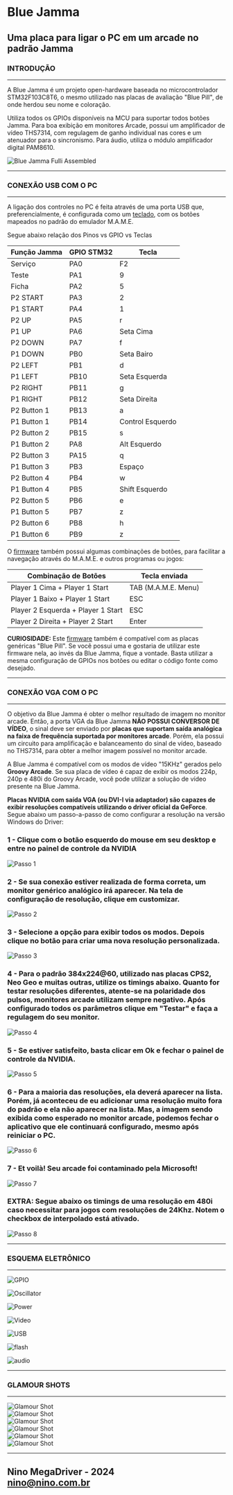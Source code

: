 # Blue Jamma
## Uma placa para ligar o PC em um arcade no padrão Jamma
  
### INTRODUÇÃO  
------------------------
A Blue Jamma é um projeto open-hardware baseada no microcontrolador STM32F103C8T6, o mesmo utilizado nas placas de avaliação "Blue Pill", de onde herdou seu nome e coloração.  
  
Utiliza todos os GPIOs disponíveis na MCU para suportar todos botões Jamma. Para boa exibição em monitores Arcade, possui um amplificador de vídeo THS7314, com regulagem de ganho individual nas cores e um atenuador para o sincronismo. Para áudio, utiliza o módulo amplificador digital PAM8610.  
  
![Blue Jamma Fulli Assembled](https://github.com/ninomegadriver/BlueJamma/blob/main/images/BlueJammaAssembled.jpg?raw=true)  
  
------------------------
### CONEXÃO USB COM O PC
------------------------
  
A ligação dos controles no PC é feita através de uma porta USB que, preferencialmente, é configurada como um [teclado](https://github.com/ninomegadriver/BlueJamma/tree/main/Blue_Jamma_as_Keyboard), com os botões mapeados no padrão do emulador M.A.M.E.  
  
Segue abaixo relação dos Pinos vs GPIO vs Teclas  

| Função Jamma | GPIO STM32 | Tecla            |
|--------------|------------|------------------|
Serviço        | PA0        | F2               |
Teste          | PA1        | 9                |
Ficha          | PA2        | 5                |
P2 START       | PA3        | 2                |
P1 START       | PA4        | 1                |
P2 UP          | PA5        | r                |
P1 UP          | PA6        | Seta Cima        |
P2 DOWN        | PA7        | f                |
P1 DOWN        | PB0        | Seta Bairo       |
P2 LEFT        | PB1        | d                |
P1 LEFT        | PB10       | Seta Esquerda    |
P2 RIGHT       | PB11       | g                |
P1 RIGHT       | PB12       | Seta Direita     |
P2 Button 1    | PB13       | a                |
P1 Button 1    | PB14       | Control Esquerdo |
P2 Button 2    | PB15       | s                |
P1 Button 2    | PA8        | Alt Esquerdo     |
P2 Button 3    | PA15       | q                |
P1 Button 3    | PB3        | Espaço           |
P2 Button 4    | PB4        | w                |
P1 Button 4    | PB5        | Shift Esquerdo   |
P2 Button 5    | PB6        | e                |
P1 Button 5    | PB7        | z                |
P2 Button 6    | PB8        | h                |
P1 Button 6    | PB9        | z                |
  
O [firmware](https://github.com/ninomegadriver/BlueJamma/tree/main/Blue_Jamma_as_Keyboard) também possui algumas combinações de botões, para facilitar a navegação através do M.A.M.E. e outros programas ou jogos:

| Combinação de Botões               | Tecla enviada       |
|------------------------------------|---------------------|
| Player 1 Cima + Player 1 Start     | TAB (M.A.M.E. Menu) |
| Player 1 Baixo + Player 1 Start    | ESC                 |
| Player 2 Esquerda + Player 1 Start | ESC                 |
| Player 2 Direita + Player 2 Start  | Enter               |
  
  **CURIOSIDADE:** Este [firmware](https://github.com/ninomegadriver/BlueJamma/tree/main/Blue_Jamma_as_Keyboard) também é compatível com as placas genéricas "Blue Pill". Se você possui uma e gostaria de utilizar este firmware nela, ao invés da Blue Jamma, fique a vontade. Basta utilizar a mesma configuração de GPIOs nos botões ou editar o código fonte como desejado.  
    
  ------------------------
  ### CONEXÃO VGA COM O PC
  ------------------------
    
  O objetivo da Blue Jamma é obter o melhor resultado de imagem no monitor arcade. Então, a porta VGA da Blue Jamma **NÃO POSSUI CONVERSOR DE VÍDEO**, o sinal deve ser enviado por **placas que suportam saída analógica na faixa de frequência suportada por monitores arcade**. Porém, ela possui um circuito para amplificação e balanceamento do sinal de vídeo, baseado no THS7314, para obter a melhor imagem possível no monitor arcade.  
  
  A Blue Jamma é compatível com os modos de vídeo "15KHz" gerados pelo **Groovy Arcade**. Se sua placa de vídeo é capaz de exibir os modos 224p, 240p e 480i do Groovy Arcade, você pode utilizar a solução de vídeo presente na Blue Jamma.
  
  **Placas NVIDIA com saída VGA (ou DVI-I via adaptador) são capazes de exibir resoluções compatíveis utilizando o driver oficial da GeForce**. Segue abaixo um passo-a-passo de como configurar a resolução na versão Windows do Driver:  
    
### 1 - Clique com o botão esquerdo do mouse em seu desktop e entre no painel de controle da NVIDIA
    
![Passo 1](https://github.com/ninomegadriver/BlueJamma/blob/main/images/VGA-HowTo-Step01.jpg?raw=true)
  
### 2 - Se sua conexão estiver realizada de forma correta, um monitor genérico analógico irá aparecer. Na tela de configuração de resolução, clique em customizar.

![Passo 2](https://github.com/ninomegadriver/BlueJamma/blob/main/images/VGA-HowTo-Step02.jpg?raw=true)  
  
### 3 - Selecione a opção para exibir todos os modos. Depois clique no botão para criar uma nova resolução personalizada.
  
![Passo 3](https://github.com/ninomegadriver/BlueJamma/blob/main/images/VGA-HowTo-Step03.jpg?raw=true)  

### 4 - Para o padrão 384x224@60, utilizado nas placas CPS2, Neo Geo e muitas outras, utilize os timings abaixo. Quanto for testar resoluções diferentes, atente-se na polaridade dos pulsos, monitores arcade utilizam sempre **negativo**. Após configurado todos os parâmetros clique em "Testar" e faça a regulagem do seu monitor. 

![Passo 4](https://github.com/ninomegadriver/BlueJamma/blob/main/images/VGA-HowTo-Step04.jpg?raw=true)  

### 5 - Se estiver satisfeito, basta clicar em Ok e fechar o painel de controle da NVIDIA.

![Passo 5](https://github.com/ninomegadriver/BlueJamma/blob/main/images/VGA-HowTo-Step05.jpg?raw=true)  
  
### 6 - Para a maioria das resoluções, ela deverá aparecer na lista. Porém, já aconteceu de eu adicionar uma resolução muito fora do padrão e ela não aparecer na lista. Mas, a imagem sendo exibida como esperado no monitor arcade, podemos fechar o aplicativo que ele continuará configurado, mesmo após reiniciar o PC.  
  
![Passo 6](https://github.com/ninomegadriver/BlueJamma/blob/main/images/VGA-HowTo-Step06.jpg?raw=true)  

### 7 - Et voilà! Seu arcade foi contaminado pela Microsoft!

![Passo 7](https://github.com/ninomegadriver/BlueJamma/blob/main/images/VGA-HowTo-Step07.jpg?raw=true)  
  
### EXTRA: Segue abaixo os timings de uma resolução em 480i caso necessitar para jogos com resoluções de 24Khz. Notem o checkbox de interpolado está ativado.
  
![Passo 8](https://github.com/ninomegadriver/BlueJamma/blob/main/images/VGA-HowTo-Step08.jpg?raw=true)  
  
----------------------
### ESQUEMA ELETRÔNICO
----------------------
  
![GPIO](https://github.com/ninomegadriver/BlueJamma/blob/main/images/schematic-gpio.jpg?raw=true)  
  
![Oscillator](https://github.com/ninomegadriver/BlueJamma/blob/main/images/schematic-oscillator.jpg?raw=true)  

![Power](https://github.com/ninomegadriver/BlueJamma/blob/main/images/schematic-power.jpg?raw=true)  

![Video](https://github.com/ninomegadriver/BlueJamma/blob/main/images/schematic-video.jpg?raw=true)  

![USB](https://github.com/ninomegadriver/BlueJamma/blob/main/images/schematic-usb.jpg?raw=true)  

![flash](https://github.com/ninomegadriver/BlueJamma/blob/main/images/schematic-flash.jpg?raw=true)  

![audio](https://github.com/ninomegadriver/BlueJamma/blob/main/images/schematic-audio.jpg?raw=true)  
  
-----------------
### GLAMOUR SHOTS
-----------------

![Glamour Shot](https://github.com/ninomegadriver/BlueJamma/blob/main/images/BlueJammaInShell1.jpg?raw=true)  
![Glamour Shot](https://github.com/ninomegadriver/BlueJamma/blob/main/images/BlueJammaInShell2.jpg?raw=true)  
![Glamour Shot](https://github.com/ninomegadriver/BlueJamma/blob/main/images/BlueJammaInShell3.jpg?raw=true)  
![Glamour Shot](https://github.com/ninomegadriver/BlueJamma/blob/main/images/pcb-cad-top.jpg?raw=true)  
![Glamour Shot](https://github.com/ninomegadriver/BlueJamma/blob/main/images/pcbs.jpg?raw=true)  
![Glamour Shot](https://github.com/ninomegadriver/BlueJamma/blob/main/images/pcb-top.jpg?raw=true)  
  
-----------------
Nino MegaDriver - 2024  
nino@nino.com.br  
-----------------